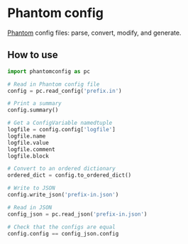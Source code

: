 # Phantom config

[Phantom](https://bitbucket.org/danielprice/phantom) config files: parse, convert, modify, and  generate.

## How to use

```python
import phantomconfig as pc

# Read in Phantom config file
config = pc.read_config('prefix.in')

# Print a summary
config.summary()

# Get a ConfigVariable namedtuple
logfile = config.config['logfile']
logfile.name
logfile.value
logfile.comment
logfile.block

# Convert to an ordered dictionary
ordered_dict = config.to_ordered_dict()

# Write to JSON
config.write_json('prefix-in.json')

# Read in JSON
config_json = pc.read_json('prefix-in.json')

# Check that the configs are equal
config.config == config_json.config
```
